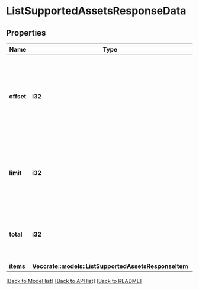 # ListSupportedAssetsResponseData

## Properties

Name | Type | Description | Notes
------------ | ------------- | ------------- | -------------
**offset** | **i32** | The starting index of the response items, i.e. where the response should start listing the returned items. | 
**limit** | **i32** | Defines how many items should be returned in the response per page basis. | 
**total** | **i32** | Defines the total number of items returned in the response. | 
**items** | [**Vec<crate::models::ListSupportedAssetsResponseItem>**](ListSupportedAssetsResponseItem.md) |  | 

[[Back to Model list]](../README.md#documentation-for-models) [[Back to API list]](../README.md#documentation-for-api-endpoints) [[Back to README]](../README.md)


